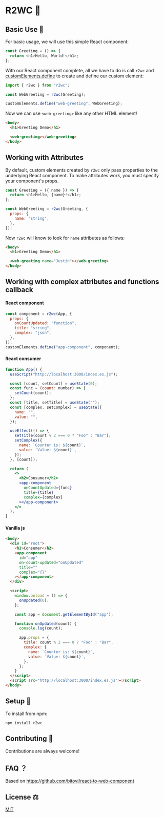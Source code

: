 # R2WC 🎯

## Basic Use 🚀

For basic usage, we will use this simple React component:

```js
const Greeting = () => {
  return <h1>Hello, World!</h1>;
};
```

With our React component complete, all we have to do is call `r2wc` and [customElements.define](https://developer.mozilla.org/en-US/docs/Web/API/CustomElementRegistry/define) to create and define our custom element:

```js
import { r2wc } from "r2wc";

const WebGreeting = r2wc(Greeting);

customElements.define("web-greeting", WebGreeting);
```

Now we can use `<web-greeting>` like any other HTML element!

```html
<body>
  <h1>Greeting Demo</h1>

  <web-greeting></web-greeting>
</body>
```

## Working with Attributes

By default, custom elements created by `r2wc` only pass properties to the underlying React component. To make attributes work, you must specify your component's props.

```js
const Greeting = ({ name }) => {
  return <h1>Hello, {name}!</h1>;
};

const WebGreeting = r2wc(Greeting, {
  props: {
    name: "string",
  },
});
```

Now `r2wc` will know to look for `name` attributes
as follows:

```html
<body>
  <h1>Greeting Demo</h1>

  <web-greeting name="Justin"></web-greeting>
</body>
```

## Working with complex attributes and functions callback

#### React component

```jsx
const component = r2wc(App, {
  props: {
    onCountUpdated: "function",
    title: "string",
    complex: "json",
  },
});
customElements.define("app-component", component);
```

#### React consumer

```jsx
function App() {
  useScript("http://localhost:3000/index.es.js");

  const [count, setCount] = useState(0);
  const func = (count: number) => {
    setCount(count);
  };
  const [title, setTitle] = useState("");
  const [complex, setComplex] = useState({
    name: "",
    value: "",
  });

  useEffect(() => {
    setTitle(count % 2 === 0 ? "Foo" : "Bar");
    setComplex({
      name: `Counter is: ${count}`,
      value: `Value: ${count}`,
    });
  }, [count]);

  return (
    <>
      <h2>Consumer</h2>
      <app-component
        onCountUpdated={func}
        title={title}
        complex={complex}
      ></app-component>
    </>
  );
}
```

#### Vanilla js

```html
<body>
  <div id="root">
    <h2>Consumer</h2>
    <app-component
      id="app"
      on-count-updated="onUpdated"
      title=""
      complex="{}"
    ></app-component>
  </div>

  <script>
    window.onload = () => {
      onUpdated(0);
    };

    const app = document.getElementById("app");

    function onUpdated(count) {
      console.log(count);

      app.props = {
        title: count % 2 === 0 ? "Foo" : "Bar",
        complex: {
          name: `Counter is: ${count}`,
          value: `Value: ${count}`,
        },
      };
    }
  </script>
  <script src="http://localhost:3000/index.es.js"></script>
</body>
```

## Setup 🔨

To install from npm:

```
npm install r2wc
```

## Contributing 🙏

Contributions are always welcome!

## FAQ ？

Based on https://github.com/bitovi/react-to-web-component

## License ⚖️

[MIT](https://choosealicense.com/licenses/mit/)
